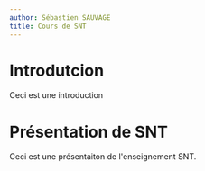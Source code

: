 ```yaml
---
author: Sébastien SAUVAGE
title: Cours de SNT
---
```

# Introdutcion
Ceci est une introduction

# Présentation de SNT
Ceci est une présentaiton de l'enseignement SNT.